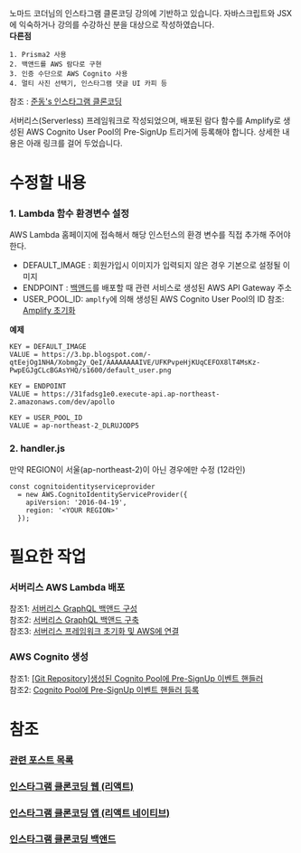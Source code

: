 노마드 코더님의 인스타그램 클론코딩 강의에 기반하고 있습니다.
자바스크립트와 JSX에 익숙하거나 강의를 수강하신 분을 대상으로 작성하였습니다.  
**다른점**
```
1. Prisma2 사용
2. 백앤드를 AWS 람다로 구현
3. 인증 수단으로 AWS Cognito 사용
4. 멀티 사진 선택기, 인스타그램 댓글 UI 카피 등
```
참조 : [준동's 인스타그램 클론코딩 ](https://joondong.tistory.com/92)  
  
서버리스(Serverless) 프레임워크로 작성되었으며, 배포된 람다 함수를 Amplify로 생성된 AWS Cognito User Pool의 Pre-SignUp 트리거에 등록해야 합니다. 
상세한 내용은 아래 링크를 걸어 두었습니다.
# 수정할 내용
### 1. Lambda 함수 환경변수 설정
AWS Lambda 홈페이지에 접속해서 해당 인스턴스의 환경 변수를 직접 추가해 주어야 한다.  
* DEFAULT_IMAGE : 회원가입시 이미지가 입력되지 않은 경우 기본으로 설정될 이미지  
* ENDPOINT : [백앤드](https://github.com/JoonDong2/instagureng-backend)를 배포할 때 관련 서비스로 생성된 AWS API Gateway 주소  
* USER_POOL_ID: `amplfy`에 의해 생성된 AWS Cognito User Pool의 ID 
참조: [Amplify 초기화](https://joondong.tistory.com/99)
  
**예제**
```
KEY = DEFAULT_IMAGE
VALUE = https://3.bp.blogspot.com/-qtEejOg1NHA/Xobmg2y_QeI/AAAAAAAAIVE/UFKPvpeHjKUqCEFOX8lT4MsKz-PwpEGJgCLcBGAsYHQ/s1600/default_user.png

KEY = ENDPOINT
VALUE = https://31fadsg1e0.execute-api.ap-northeast-2.amazonaws.com/dev/apollo

KEY = USER_POOL_ID
VALUE = ap-northeast-2_DLRUJODP5
```
### 2. handler.js
만약 REGION이 서울(ap-northeast-2)이 아닌 경우에만 수정 (12라인)
```
const cognitoidentityserviceprovider 
  = new AWS.CognitoIdentityServiceProvider({
    apiVersion: '2016-04-19', 
    region: '<YOUR REGION>'
  });
```
  
# 필요한 작업
### 서버리스 AWS Lambda 배포
참조1: [서버리스 GraphQL 백앤드 구성](https://joondong.tistory.com/133)  
참조2: [서버리스 GraphQL 백앤드 구축](https://joondong.tistory.com/136)  
참조3: [서버리스 프레임워크 초기화 및 AWS에 연결](https://joondong.tistory.com/106)  
### AWS Cognito 생성
참조1: [[Git Repository]생성된 Cognito Pool에 Pre-SignUp 이벤트 핸들러](https://github.com/JoonDong2/instagureng-cognito-presignup)  
참조2: [Cognito Pool에 Pre-SignUp 이벤트 핸들러 등록](https://joondong.tistory.com/102)  
  
  
# 참조
### [관련 포스트 목록](https://joondong.tistory.com/151)  
### [인스타그램 클론코딩 웹 (리액트)](https://github.com/JoonDong2/instagureng-frontend)  
### [인스타그램 클론코딩 앱 (리액트 네이티브)](https://github.com/JoonDong2/instagureng-app)  
### [인스타그램 클론코딩 백앤드](https://github.com/JoonDong2/instagureng-backend)